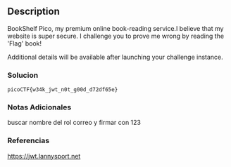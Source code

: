 ## Description

BookShelf Pico, my premium online book-reading service.I believe that my website is super secure. I challenge you to prove me wrong by reading the 'Flag' book!

Additional details will be available after launching your challenge instance.
### Solucion

```
picoCTF{w34k_jwt_n0t_g00d_d72df65e}
```
### Notas Adicionales
buscar nombre del rol correo y firmar con 123
### Referencias
https://jwt.lannysport.net